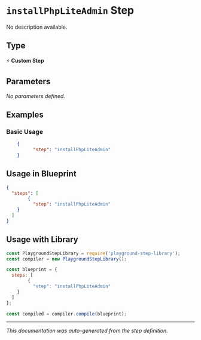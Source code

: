 # `installPhpLiteAdmin` Step

No description available.

## Type
⚡ **Custom Step**

## Parameters

*No parameters defined.*

## Examples

### Basic Usage
```json
    {
          "step": "installPhpLiteAdmin"
    }
```

## Usage in Blueprint

```json
{
  "steps": [
        {
          "step": "installPhpLiteAdmin"
    }
  ]
}
```

## Usage with Library

```javascript
const PlaygroundStepLibrary = require('playground-step-library');
const compiler = new PlaygroundStepLibrary();

const blueprint = {
  steps: [
        {
          "step": "installPhpLiteAdmin"
    }
  ]
};

const compiled = compiler.compile(blueprint);
```

---

*This documentation was auto-generated from the step definition.*
